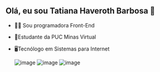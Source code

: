 ## Olá, eu sou Tatiana Haveroth Barbosa 👋



- 👩‍💻 Sou programadora Front-End
- 📒Estudante da PUC Minas Virtual
- 🖥️Tecnólogo em Sistemas para Internet


           
  ![image](https://github.com/user-attachments/assets/ccdd89ae-dc69-42ce-be16-33f788f76a97) ![image](https://github.com/user-attachments/assets/6bc7eead-1550-47b8-90bc-b345e58faebf) ![image](https://github.com/user-attachments/assets/58db139d-02c4-4e29-aa7b-cf0504c358f0)



          
          
          
          
          
          

